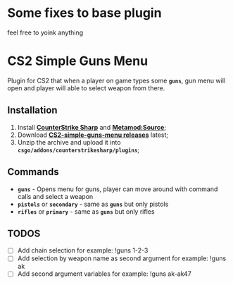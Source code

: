 # Some fixes to base plugin
feel free to yoink anything

# CS2 Simple Guns Menu
Plugin for CS2 that when a player on game types some **`guns`**, gun menu will open and player will able to select weapon from there.

## Installation
1. Install **[CounterStrike Sharp](https://github.com/roflmuffin/CounterStrikeSharp/releases)** and **[Metamod:Source](https://www.sourcemm.net/downloads.php/?branch=master)**;
3. Download **[CS2-simple-guns-menu releases](https://github.com/onurcanertekin/cs2-simple-guns-menu/releases)** latest;
4. Unzip the archive and upload it into **`csgo/addons/counterstrikesharp/plugins`**;

## Commands
- **`guns`** - Opens menu for guns, player can move around with command calls and select a weapon
- **`pistols`** or **`secondary`** - same as **`guns`** but only pistols
- **`rifles`** or **`primary`** - same as **`guns`** but only rifles

## TODOS
- [ ] Add chain selection for example: !guns 1-2-3
- [ ] Add selection by weapon name as second argument for example: !guns ak
- [ ] Add second argument variables for example: !guns ak-ak47
